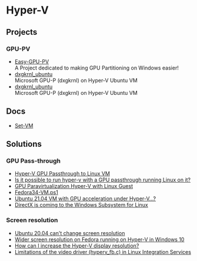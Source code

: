 # Hyper-V

## Projects

### GPU-PV

- [Easy-GPU-PV](https://github.com/jamesstringerparsec/Easy-GPU-PV)
  <br/>A Project dedicated to making GPU Partitioning on Windows easier!
- [dxgkrnl_ubuntu](https://github.com/5l1v3r1/dxgkrnl_ubuntu)
  <br/>Microsoft GPU-P (dxgkrnl) on Hyper-V Ubuntu VM
- [dxgkrnl_ubuntu](https://github.com/brokeDude2901/dxgkrnl_ubuntu)
  <br/>Microsoft GPU-P (dxgkrnl) on Hyper-V Ubuntu VM

## Docs

- [Set-VM](https://learn.microsoft.com/en-us/powershell/module/hyper-v/set-vm?view=windowsserver2022-ps)

## Solutions

### GPU Pass-through

- [Hyper-V GPU Passthrough to Linux VM](https://www.reddit.com/r/virtualization/comments/plx1xo/hyperv_gpu_passthrough_to_linux_vm/)
- [Is it possible to run hyper-v with a GPU passthrough running Linux on it?](https://www.reddit.com/r/VFIO/comments/wtmzpg/is_it_possible_to_run_hyperv_with_a_gpu/)
- [GPU Paravirtualization Hyper-V with Linux Guest](https://forum.level1techs.com/t/gpu-paravirtualization-hyper-v-with-linux-guest/198336)
- [Fedora34-VM.ps1](https://gist.github.com/PatrickLang/03dcda94a93b8b2960aa41c29ded057f)
- [Ubuntu 21.04 VM with GPU acceleration under Hyper-V...?](https://gist.github.com/krzys-h/e2def49966aa42bbd3316dfb794f4d6a)
- [DirectX is coming to the Windows Subsystem for Linux](https://devblogs.microsoft.com/directx/directx-heart-linux/)

### Screen resolution

- [Ubuntu 20.04 can't change screen resolution](https://www.reddit.com/r/HyperV/comments/gecqx6/ubuntu_2004_cant_change_screen_resolution/)
- [Wider screen resolution on Fedora running on Hyper-V in Windows 10](https://superuser.com/questions/1260062/wider-screen-resolution-on-fedora-running-on-hyper-v-in-windows-10)
- [How can I increase the Hyper-V display resolution?](https://superuser.com/questions/518484/how-can-i-increase-the-hyper-v-display-resolution)
- [Limitations of the video driver (hyperv_fb.c) in Linux Integration Services](https://github.com/LIS/lis-next/issues/318)
